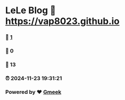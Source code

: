 # LeLe Blog :link: https://vap8023.github.io 
### :page_facing_up: [1](https://vap8023.github.io/tag.html) 
### :speech_balloon: 0 
### :hibiscus: 13 
### :alarm_clock: 2024-11-23 19:31:21 
### Powered by :heart: [Gmeek](https://github.com/Meekdai/Gmeek)
